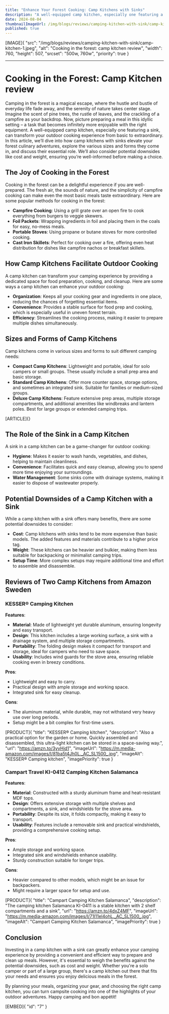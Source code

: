 ```yaml
---
title: "Enhance Your Forest Cooking: Camp Kitchens with Sinks"
description: "A well-equipped camp kitchen, especially one featuring a sink, can transform your outdoor cooking experience from basic to extraordinary"
date: 2024-08-04
thumbnailImageUrl: /img/blogs/reviews/camping-kitchen-with-sink/camp-kitchen-1.jpeg
published: true
---
```


[IMAGE]{ "src": "/img/blogs/reviews/camping-kitchen-with-sink/camp-kitchen-1.jpeg", "alt": "Cooking in the forest: camp kitchen review", "width": 760, "height": 507, "srcset": "500w, 760w", "priority": true }

---

# Cooking in the Forest: Camp Kitchen review

Camping in the forest is a magical escape, where the hustle and bustle of everyday life fade away, and the serenity of nature takes center stage. Imagine the scent of pine trees, the rustle of leaves, and the crackling of a campfire as your backdrop. Now, picture preparing a meal in this idyllic setting – a task that becomes infinitely more enjoyable with the right equipment. A well-equipped camp kitchen, especially one featuring a sink, can transform your outdoor cooking experience from basic to extraordinary. In this article, we’ll dive into how camp kitchens with sinks elevate your forest culinary adventures, explore the various sizes and forms they come in, and discuss their essential role. We’ll also consider potential downsides like cost and weight, ensuring you’re well-informed before making a choice.

## The Joy of Cooking in the Forest

Cooking in the forest can be a delightful experience if you are well-prepared. The fresh air, the sounds of nature, and the simplicity of campfire cooking can make even the most basic meals taste extraordinary. Here are some popular methods for cooking in the forest:

- **Campfire Cooking**: Using a grill grate over an open fire to cook everything from burgers to veggie skewers.
- **Foil Packets**: Wrapping ingredients in foil and placing them in the coals for easy, no-mess meals.
- **Portable Stoves**: Using propane or butane stoves for more controlled cooking.
- **Cast Iron Skillets**: Perfect for cooking over a fire, offering even heat distribution for dishes like campfire nachos or breakfast skillets.

## How Camp Kitchens Facilitate Outdoor Cooking

A camp kitchen can transform your camping experience by providing a dedicated space for food preparation, cooking, and cleanup. Here are some ways a camp kitchen can enhance your outdoor cooking:

- **Organization**: Keeps all your cooking gear and ingredients in one place, reducing the chances of forgetting essential items.
- **Convenience**: Provides a stable surface for food prep and cooking, which is especially useful in uneven forest terrain.
- **Efficiency**: Streamlines the cooking process, making it easier to prepare multiple dishes simultaneously.

## Sizes and Forms of Camp Kitchens

Camp kitchens come in various sizes and forms to suit different camping needs:

- **Compact Camp Kitchens**: Lightweight and portable, ideal for solo campers or small groups. These usually include a small prep area and basic storage.
- **Standard Camp Kitchens**: Offer more counter space, storage options, and sometimes an integrated sink. Suitable for families or medium-sized groups.
- **Deluxe Camp Kitchens**: Feature extensive prep areas, multiple storage compartments, and additional amenities like windbreaks and lantern poles. Best for large groups or extended camping trips.

[ARTICLE]{}

## The Role of the Sink in a Camp Kitchen

A sink in a camp kitchen can be a game-changer for outdoor cooking:

- **Hygiene**: Makes it easier to wash hands, vegetables, and dishes, helping to maintain cleanliness.
- **Convenience**: Facilitates quick and easy cleanup, allowing you to spend more time enjoying your surroundings.
- **Water Management**: Some sinks come with drainage systems, making it easier to dispose of wastewater properly.

## Potential Downsides of a Camp Kitchen with a Sink

While a camp kitchen with a sink offers many benefits, there are some potential downsides to consider:

- **Cost**: Camp kitchens with sinks tend to be more expensive than basic models. The added features and materials contribute to a higher price tag.
- **Weight**: These kitchens can be heavier and bulkier, making them less suitable for backpacking or minimalist camping trips.
- **Setup Time**: More complex setups may require additional time and effort to assemble and disassemble.

## Reviews of Two Camp Kitchens from Amazon Sweden

### KESSER® Camping Kitchen

**Features**:
- **Material**: Made of lightweight yet durable aluminum, ensuring longevity and easy transport.
- **Design**: This kitchen includes a large working surface, a sink with a drainage system, and multiple storage compartments.
- **Portability**: The folding design makes it compact for transport and storage, ideal for campers who need to save space.
- **Usability**: Includes wind guards for the stove area, ensuring reliable cooking even in breezy conditions.

**Pros**:
- Lightweight and easy to carry.
- Practical design with ample storage and working space.
- Integrated sink for easy cleanup.

**Cons**:
- The aluminum material, while durable, may not withstand very heavy use over long periods.
- Setup might be a bit complex for first-time users.

[PRODUCT]{ "title": "KESSER® Camping kitchen", "description": "Also a practical option for the garden or home. Quickly assembled and disassembled, this ultra-light kitchen can be stored in a space-saving way.", "url": "https://amzn.to/3yyHid1", "imageUrl": "https://m.media-amazon.com/images/I/81ba5t4Jh0L._AC_SL1500_.jpg", "imageAlt": "KESSER® Camping kitchen", "imagePriority": true }

### Campart Travel KI-0412 Camping Kitchen Salamanca

**Features**:
- **Material**: Constructed with a sturdy aluminum frame and heat-resistant MDF tops.
- **Design**: Offers extensive storage with multiple shelves and compartments, a sink, and windshields for the stove area.
- **Portability**: Despite its size, it folds compactly, making it easy to transport.
- **Usability**: Features include a removable sink and practical windshields, providing a comprehensive cooking setup.

**Pros**:
- Ample storage and working space.
- Integrated sink and windshields enhance usability.
- Sturdy construction suitable for longer trips.

**Cons**:
- Heavier compared to other models, which might be an issue for backpackers.
- Might require a larger space for setup and use.

[PRODUCT]{ "title": "Campart Camping Kitchen Salamanca", "description": "The camping kitchen Salamanca KI-0411 is a stable kitchen with 2 shelf compartments and a sink", "url": "https://amzn.to/4dxZ4MF", "imageUrl": "https://m.media-amazon.com/images/I/71I11el4ohL._AC_SL1500_.jpg", "imageAlt": "Campart Camping Kitchen Salamanca", "imagePriority": true }

## Conclusion

Investing in a camp kitchen with a sink can greatly enhance your camping experience by providing a convenient and efficient way to prepare and clean up meals. However, it's essential to weigh the benefits against the potential downsides, such as cost and weight. Whether you're a solo camper or part of a large group, there's a camp kitchen out there that fits your needs and ensures you enjoy delicious meals in the forest.

By planning your meals, organizing your gear, and choosing the right camp kitchen, you can turn campsite cooking into one of the highlights of your outdoor adventures. Happy camping and bon appétit!

[EMBED]{ "id": "7" }

